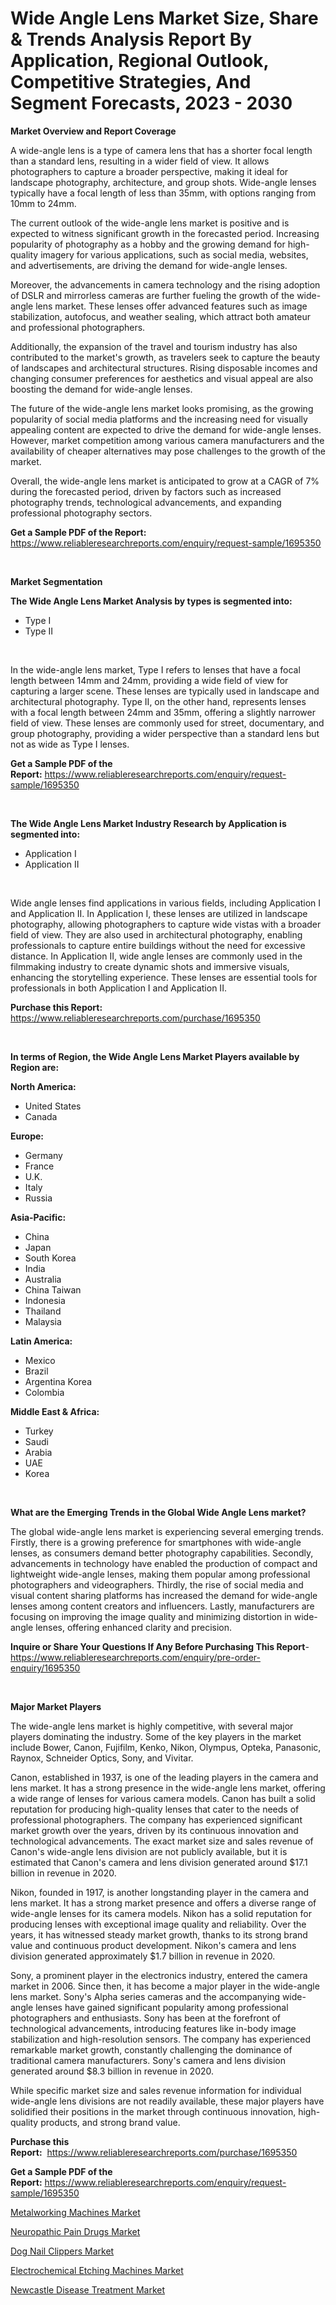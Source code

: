 <p><h1>Wide Angle Lens Market Size, Share & Trends Analysis Report By Application, Regional Outlook, Competitive Strategies, And Segment Forecasts, 2023 - 2030</h1></p><p><strong>Market Overview and Report Coverage</strong></p>
<p><p>A wide-angle lens is a type of camera lens that has a shorter focal length than a standard lens, resulting in a wider field of view. It allows photographers to capture a broader perspective, making it ideal for landscape photography, architecture, and group shots. Wide-angle lenses typically have a focal length of less than 35mm, with options ranging from 10mm to 24mm.</p><p>The current outlook of the wide-angle lens market is positive and is expected to witness significant growth in the forecasted period. Increasing popularity of photography as a hobby and the growing demand for high-quality imagery for various applications, such as social media, websites, and advertisements, are driving the demand for wide-angle lenses.</p><p>Moreover, the advancements in camera technology and the rising adoption of DSLR and mirrorless cameras are further fueling the growth of the wide-angle lens market. These lenses offer advanced features such as image stabilization, autofocus, and weather sealing, which attract both amateur and professional photographers.</p><p>Additionally, the expansion of the travel and tourism industry has also contributed to the market's growth, as travelers seek to capture the beauty of landscapes and architectural structures. Rising disposable incomes and changing consumer preferences for aesthetics and visual appeal are also boosting the demand for wide-angle lenses.</p><p>The future of the wide-angle lens market looks promising, as the growing popularity of social media platforms and the increasing need for visually appealing content are expected to drive the demand for wide-angle lenses. However, market competition among various camera manufacturers and the availability of cheaper alternatives may pose challenges to the growth of the market.</p><p>Overall, the wide-angle lens market is anticipated to grow at a CAGR of 7% during the forecasted period, driven by factors such as increased photography trends, technological advancements, and expanding professional photography sectors.</p></p>
<p><strong>Get a Sample PDF of the Report:</strong> <a href="https://www.reliableresearchreports.com/enquiry/request-sample/1695350">https://www.reliableresearchreports.com/enquiry/request-sample/1695350</a></p>
<p>&nbsp;</p>
<p><strong>Market Segmentation</strong></p>
<p><strong>The Wide Angle Lens Market Analysis by types is segmented into:</strong></p>
<p><ul><li>Type I</li><li>Type II</li></ul></p>
<p>&nbsp;</p>
<p><p>In the wide-angle lens market, Type I refers to lenses that have a focal length between 14mm and 24mm, providing a wide field of view for capturing a larger scene. These lenses are typically used in landscape and architectural photography. Type II, on the other hand, represents lenses with a focal length between 24mm and 35mm, offering a slightly narrower field of view. These lenses are commonly used for street, documentary, and group photography, providing a wider perspective than a standard lens but not as wide as Type I lenses.</p></p>
<p><strong>Get a Sample PDF of the Report:</strong>&nbsp;<a href="https://www.reliableresearchreports.com/enquiry/request-sample/1695350">https://www.reliableresearchreports.com/enquiry/request-sample/1695350</a></p>
<p>&nbsp;</p>
<p><strong>The Wide Angle Lens Market Industry Research by Application is segmented into:</strong></p>
<p><ul><li>Application I</li><li>Application II</li></ul></p>
<p>&nbsp;</p>
<p><p>Wide angle lenses find applications in various fields, including Application I and Application II. In Application I, these lenses are utilized in landscape photography, allowing photographers to capture wide vistas with a broader field of view. They are also used in architectural photography, enabling professionals to capture entire buildings without the need for excessive distance. In Application II, wide angle lenses are commonly used in the filmmaking industry to create dynamic shots and immersive visuals, enhancing the storytelling experience. These lenses are essential tools for professionals in both Application I and Application II.</p></p>
<p><strong>Purchase this Report:</strong>&nbsp; <a href="https://www.reliableresearchreports.com/purchase/1695350">https://www.reliableresearchreports.com/purchase/1695350</a></p>
<p>&nbsp;</p>
<p><strong>In terms of Region, the Wide Angle Lens Market Players available by Region are:</strong></p>
<p>
    <p> <strong> North America: </strong>
        <ul>
            <li>United States</li>
            <li>Canada</li>
        </ul>
        </p> 
    <p> <strong> Europe: </strong>
        <ul>
            <li>Germany</li>
            <li>France</li>
            <li>U.K.</li>
            <li>Italy</li>
            <li>Russia</li>
        </ul>
        </p> 
    <p> <strong> Asia-Pacific: </strong>
        <ul>
            <li>China</li>
            <li>Japan</li>
            <li>South Korea</li>
            <li>India</li>
            <li>Australia</li>
            <li>China Taiwan</li>
            <li>Indonesia</li>
            <li>Thailand</li>
            <li>Malaysia</li>
        </ul>
        </p> 
    <p> <strong> Latin America: </strong>
        <ul>
            <li>Mexico</li>
            <li>Brazil</li>
            <li>Argentina Korea</li>
            <li>Colombia</li>
        </ul>
        </p> 
    <p> <strong> Middle East & Africa: </strong>
        <ul>
            <li>Turkey</li>
            <li>Saudi</li>
            <li>Arabia</li>
            <li>UAE</li>
            <li>Korea</li>
        </ul>
    </p>
    </p>
<p>&nbsp;</p>
<p><strong>What are the Emerging Trends in the Global Wide Angle Lens market?</strong></p>
<p><p>The global wide-angle lens market is experiencing several emerging trends. Firstly, there is a growing preference for smartphones with wide-angle lenses, as consumers demand better photography capabilities. Secondly, advancements in technology have enabled the production of compact and lightweight wide-angle lenses, making them popular among professional photographers and videographers. Thirdly, the rise of social media and visual content sharing platforms has increased the demand for wide-angle lenses among content creators and influencers. Lastly, manufacturers are focusing on improving the image quality and minimizing distortion in wide-angle lenses, offering enhanced clarity and precision.</p></p>
<p><strong>Inquire or Share Your Questions If Any Before Purchasing This Report</strong>- <a href="https://www.reliableresearchreports.com/enquiry/pre-order-enquiry/1695350">https://www.reliableresearchreports.com/enquiry/pre-order-enquiry/1695350</a></p>
<p>&nbsp;</p>
<p><strong>Major Market Players</strong></p>
<p><p>The wide-angle lens market is highly competitive, with several major players dominating the industry. Some of the key players in the market include Bower, Canon, Fujifilm, Kenko, Nikon, Olympus, Opteka, Panasonic, Raynox, Schneider Optics, Sony, and Vivitar.</p><p>Canon, established in 1937, is one of the leading players in the camera and lens market. It has a strong presence in the wide-angle lens market, offering a wide range of lenses for various camera models. Canon has built a solid reputation for producing high-quality lenses that cater to the needs of professional photographers. The company has experienced significant market growth over the years, driven by its continuous innovation and technological advancements. The exact market size and sales revenue of Canon's wide-angle lens division are not publicly available, but it is estimated that Canon's camera and lens division generated around $17.1 billion in revenue in 2020.</p><p>Nikon, founded in 1917, is another longstanding player in the camera and lens market. It has a strong market presence and offers a diverse range of wide-angle lenses for its camera models. Nikon has a solid reputation for producing lenses with exceptional image quality and reliability. Over the years, it has witnessed steady market growth, thanks to its strong brand value and continuous product development. Nikon's camera and lens division generated approximately $1.7 billion in revenue in 2020.</p><p>Sony, a prominent player in the electronics industry, entered the camera market in 2006. Since then, it has become a major player in the wide-angle lens market. Sony's Alpha series cameras and the accompanying wide-angle lenses have gained significant popularity among professional photographers and enthusiasts. Sony has been at the forefront of technological advancements, introducing features like in-body image stabilization and high-resolution sensors. The company has experienced remarkable market growth, constantly challenging the dominance of traditional camera manufacturers. Sony's camera and lens division generated around $8.3 billion in revenue in 2020.</p><p>While specific market size and sales revenue information for individual wide-angle lens divisions are not readily available, these major players have solidified their positions in the market through continuous innovation, high-quality products, and strong brand value.</p></p>
<p><strong>Purchase this Report:</strong>&nbsp;&nbsp;<a href="https://www.reliableresearchreports.com/purchase/1695350">https://www.reliableresearchreports.com/purchase/1695350</a></p>
<p></p>
<p><strong>Get a Sample PDF of the Report:</strong>&nbsp;<a href="https://www.reliableresearchreports.com/enquiry/request-sample/1695350">https://www.reliableresearchreports.com/enquiry/request-sample/1695350</a></p>
<p><p><a href="https://medium.com/@rosm15203/metalworking-machines-market-size-reveals-the-best-marketing-channels-in-global-industry-064cc45ac534">Metalworking Machines Market</a></p><p><a href="https://www.linkedin.com/pulse/neuropathic-pain-drugs-market-size-2023-2030-global-industrial-o49uc/">Neuropathic Pain Drugs Market</a></p><p><a href="https://github.com/deliacustodio40/Market-Research-Report-List-1/blob/main/dog-nail-clippers-market.md">Dog Nail Clippers Market</a></p><p><a href="https://github.com/maliyahmorrow6654/Market-Research-Report-List-1/blob/main/electrochemical-etching-machines-market.md">Electrochemical Etching Machines Market</a></p><p><a href="https://www.linkedin.com/pulse/newcastle-disease-treatment-market-share-amp-new-trends-analysis-xpknc/">Newcastle Disease Treatment Market</a></p></p>